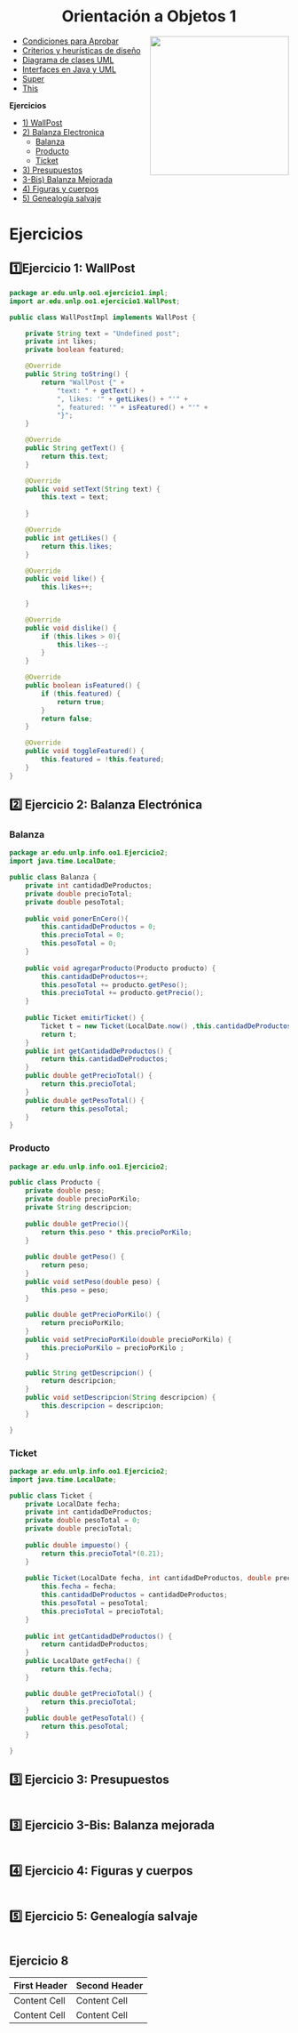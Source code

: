 <h1 align="center">  Orientación a Objetos 1</h1>


<p><img width="250" align='right' src="https://media.giphy.com/media/kDO5RDvqN0nLUxzN1i/giphy.gif"></p>




- [Condiciones para Aprobar](/Documentos/Condiciones.md)
- [Criterios y heurísticas de diseño](/Documentos/Criterios.md)
- [Diagrama de clases UML](/Documentos/Diagramasuml.md)
- [Interfaces en Java y UML](/Documentos/interfacesenjava.md)
- [Super](/Documentos/Super.md)
- [This](/Documentos/this.md)



**Ejercicios**

- [1) WallPost](#1️⃣ejercicio-1-wallpost)
- [2) Balanza Electronica](#2️⃣-ejercicio-2-balanza-electrónica)
	- [Balanza](#balanza)
	- [Producto](#producto)
	- [Ticket](#ticket)
- [3) Presupuestos](#3️⃣-ejercicio-3-presupuestos)
- [3-Bis) Balanza Mejorada](#3️⃣-ejercicio-3-bis-balanza-mejorada)
- [4) Figuras y cuerpos](#4️⃣-ejercicio-4-figuras-y-cuerpos)
- [5) Genealogía salvaje](#5️⃣-ejercicio-5-genealogía-salvaje)

# Ejercicios

## 1️⃣Ejercicio 1: WallPost

```java
package ar.edu.unlp.oo1.ejercicio1.impl;
import ar.edu.unlp.oo1.ejercicio1.WallPost;

public class WallPostImpl implements WallPost {

	private String text = "Undefined post";
	private int likes;
	private boolean featured;

    @Override
    public String toString() {
        return "WallPost {" +
            "text: " + getText() +
            ", likes: '" + getLikes() + "'" +
            ", featured: '" + isFeatured() + "'" +
            "}";
    }

	@Override
	public String getText() {
		return this.text;
	}

	@Override
	public void setText(String text) {
		this.text = text;
		
	}

	@Override
	public int getLikes() {
		return this.likes;
	}

	@Override
	public void like() {
		this.likes++;
		
	}

	@Override
	public void dislike() {
		if (this.likes > 0){
			this.likes--;
		}
	}

	@Override
	public boolean isFeatured() {
		if (this.featured) {
			return true;
		}
		return false;
	}

	@Override
	public void toggleFeatured() {
		this.featured = !this.featured;
	}
}
```

## 2️⃣ Ejercicio 2: Balanza Electrónica

### Balanza

```java
package ar.edu.unlp.info.oo1.Ejercicio2;
import java.time.LocalDate;

public class Balanza {
	private int cantidadDeProductos;
	private double precioTotal;
	private double pesoTotal;
	
	public void ponerEnCero(){
		this.cantidadDeProductos = 0;
		this.precioTotal = 0;
		this.pesoTotal = 0;
	}
	
	public void agregarProducto(Producto producto) {
		this.cantidadDeProductos++;
		this.pesoTotal += producto.getPeso();
		this.precioTotal += producto.getPrecio();
	}
	
	public Ticket emitirTicket() {
		Ticket t = new Ticket(LocalDate.now() ,this.cantidadDeProductos,this.precioTotal,this.pesoTotal);
		return t;
	}
	public int getCantidadDeProductos() {
		return this.cantidadDeProductos;
	}
	public double getPrecioTotal() {
		return this.precioTotal;
	}
	public double getPesoTotal() {
		return this.pesoTotal;
	}
}
```

### Producto

```java
package ar.edu.unlp.info.oo1.Ejercicio2;

public class Producto {
	private double peso;
	private double precioPorKilo;
	private String descripcion;
	
	public double getPrecio(){
		return this.peso * this.precioPorKilo;
	}
	
	public double getPeso() {
		return peso;
	}
	public void setPeso(double peso) {
		this.peso = peso;
	}
	
	public double getPrecioPorKilo() {
		return precioPorKilo;
	}
	public void setPrecioPorKilo(double precioPorKilo) {
		this.precioPorKilo = precioPorKilo ;
	}
	
	public String getDescripcion() {
		return descripcion;
	}
	public void setDescripcion(String descripcion) {
		this.descripcion = descripcion;
	}

}
```

### Ticket

```java
package ar.edu.unlp.info.oo1.Ejercicio2;
import java.time.LocalDate;

public class Ticket {
	private LocalDate fecha;
	private int cantidadDeProductos;
	private double pesoTotal = 0;
	private double precioTotal;
	
	public double impuesto() {
		return this.precioTotal*(0.21);
	}
	
	public Ticket(LocalDate fecha, int cantidadDeProductos, double precioTotal, double pesoTotal) {
		this.fecha = fecha;
		this.cantidadDeProductos = cantidadDeProductos;
		this.pesoTotal = pesoTotal;
		this.precioTotal = precioTotal;
	}
	
	public int getCantidadDeProductos() {
		return cantidadDeProductos;
	}
	public LocalDate getFecha() {
		return this.fecha;
	}

	public double getPrecioTotal() {
		return this.precioTotal;
	}
	public double getPesoTotal() {
		return this.pesoTotal;
	}

}
```

## 3️⃣ Ejercicio 3: Presupuestos

```java

```

## 3️⃣ Ejercicio 3-Bis: Balanza mejorada

```java

```

## 4️⃣ Ejercicio 4: Figuras y cuerpos

```java

```

## 5️⃣ Ejercicio 5: Genealogía salvaje

```java

```


## Ejercicio 8

| First Header  | Second Header |
| ------------- | ------------- |
| Content Cell  | Content Cell  |
| Content Cell  | Content Cell  |
